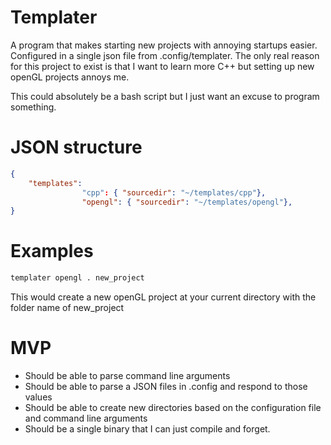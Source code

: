 # Templater
A program that makes starting new projects with annoying startups easier. Configured in a single json file from .config/templater.
The only real reason for this project to exist is that I want to learn more C++ but setting up new openGL projects annoys me.

This could absolutely be a bash script but I just want an excuse to program something.
# JSON structure
```json
{
    "templates": 
                "cpp": { "sourcedir": "~/templates/cpp"},
                "opengl": { "sourcedir": "~/templates/opengl"},
}
```
# Examples
```bash
templater opengl . new_project
```
This would create a new openGL project at your current directory with the folder name of new_project

# MVP
- Should be able to parse command line arguments
- Should be able to parse a JSON files in .config and respond to those values
- Should be able to create new directories based on the configuration file and command line arguments
- Should be a single binary that I can just compile and forget.

